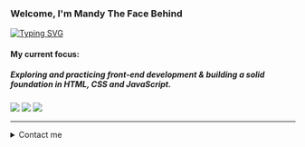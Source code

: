 ### Welcome, I'm Mandy The Face Behind
[![Typing SVG](https://readme-typing-svg.herokuapp.com?font=Fira+Code&weight=300&letterSpacing=&pause=1000&color=939CC7&background=FFFCFC00&width=435&lines=Remote-WebCREATION)](https://git.io/typing-svg)

#### My current focus:

##### Exploring and practicing front-end development & building a solid foundation in HTML, CSS and JavaScript.

<p><img src="https://img.shields.io/badge/HTML5-E34F26?style=for-the-badge&logo=html5&logoColor=white" />  
<img src="https://img.shields.io/badge/CSS3-1572B6?style=for-the-badge&logo=css3&logoColor=white" />  
<img src="https://img.shields.io/badge/JavaScript-323330?style=for-the-badge&logo=javascript&logoColor=F7DF1E" /></p>

---

<details>
    <summary>Contact me</summary>

<br/>

📨 E-Mail: [mandy.jendroska@yahoo.de](mailto:mandy.jendroska@yahoo.de)

<a href="https://www.linkedin.com/in/remote-webcreation">
    <img src="https://img.shields.io/badge/linkedin-%230077B5.svg?&style=for-the-badge&logo=linkedin&logoColor=white"/>
</a>  

<a href="https://github.com/remote-webcreation">
    <img src="https://img.shields.io/badge/github-%23121011.svg?style=for-the-badge&logo=github&logoColor=white" />
  </a>

<!-- <p align="right"><a href="#Hi-there-and-Welcome,-I'm-Mandy!">back to top ⬆️</a></p> -->
